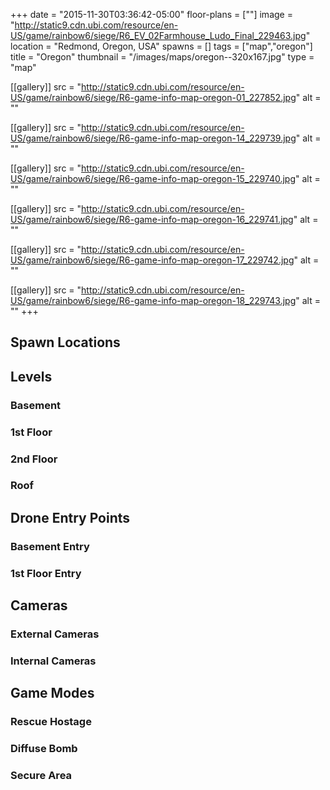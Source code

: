 +++
date = "2015-11-30T03:36:42-05:00"
floor-plans = [""]
image = "http://static9.cdn.ubi.com/resource/en-US/game/rainbow6/siege/R6_EV_02Farmhouse_Ludo_Final_229463.jpg"
location = "Redmond, Oregon, USA"
spawns = []
tags = ["map","oregon"]
title = "Oregon"
thumbnail = "/images/maps/oregon--320x167.jpg"
type = "map"

[[gallery]]
  src = "http://static9.cdn.ubi.com/resource/en-US/game/rainbow6/siege/R6-game-info-map-oregon-01_227852.jpg"
  alt = ""

[[gallery]]
  src = "http://static9.cdn.ubi.com/resource/en-US/game/rainbow6/siege/R6-game-info-map-oregon-14_229739.jpg"
  alt = ""

[[gallery]]
  src = "http://static9.cdn.ubi.com/resource/en-US/game/rainbow6/siege/R6-game-info-map-oregon-15_229740.jpg"
  alt = ""

[[gallery]]
  src = "http://static9.cdn.ubi.com/resource/en-US/game/rainbow6/siege/R6-game-info-map-oregon-16_229741.jpg"
  alt = ""

[[gallery]]
  src = "http://static9.cdn.ubi.com/resource/en-US/game/rainbow6/siege/R6-game-info-map-oregon-17_229742.jpg"
  alt = ""

[[gallery]]
  src = "http://static9.cdn.ubi.com/resource/en-US/game/rainbow6/siege/R6-game-info-map-oregon-18_229743.jpg"
  alt = ""
+++

## Spawn Locations

## Levels

### Basement

### 1st Floor

### 2nd Floor

### Roof

## Drone Entry Points

### Basement Entry

### 1st Floor Entry

## Cameras

### External Cameras

### Internal Cameras

## Game Modes

### Rescue Hostage

### Diffuse Bomb

### Secure Area
